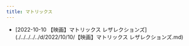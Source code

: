 ```yaml
---
title: マトリックス
---
```



- [2022-10-10 【映画】マトリックス レザレクションズ](./../../../../d/2022/10/10/【映画】マトリックス レザレクションズ.md)




